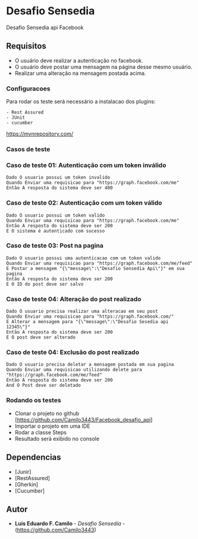 # Desafio Sensedia

Desafio Sensedia api Facebook

## Requisitos

 - O usuário deve realizar a autenticação no facebook.
 - O usuário deve postar uma mensagem na página desse mesmo usuário.
 - Realizar uma alteração na mensagem postada acima.

### Configuracoes
Para rodar os teste será necessário a instalacao dos plugins:

    - Rest Assured
    - JUnit
    - cucumber

https://mvnrepository.com/

### Casos de teste

### Caso de teste 01: Autenticação com um token inválido
    Dado O usuario possui um token invalido
    Quando Enviar uma requisicao para "https://graph.facebook.com/me"
    Então A resposta do sistema deve ser 400

### Caso de teste 02: Autenticação com um token válido
    Dado O usuario possui um token valido
    Quando Enviar uma requisicao para "https://graph.facebook.com/me"
    Então A resposta do sistema deve ser 200
    E O sistema é autenticado com sucesso

### Caso de teste 03: Post na pagina
    Dado O usuario possui uma autenticacao com um token valido
    Quando Enviar uma requisicao para "https://graph.facebook.com/me/feed"
    E Postar a mensagem "{\"message\":\"Desafio Sensedia Api\"}" em sua pagina
    Então A resposta do sistema deve ser 200
    E O ID do post deve ser salvo


### Caso de teste 04: Alteração do post realizado
    Dado O usuario precisa realizar uma alteracao em seu post
    Quando Enviar uma requisicao para "https://graph.facebook.com/"
    E Alterar a mensagem para "{\"message\":\"Desafio Sesedia api 12345\"}"
    Então A resposta do sistema deve ser 200
    E O post deve ser alterado

### Caso de teste 04: Exclusão do post realizado
    Dado O usuario precisa deletar a mensagem postada em sua pagina
    Quando Enviar uma requisicao utilizando delete para "https://graph.facebook.com/me/feed"
    Então A resposta do sistema deve ser 200
    And O Post deve ser deletado


### Rodando os testes

- Clonar o projeto no github [https://github.com/Camilo3443/Facebook_desafio_api]
- Importar o projeto em uma IDE
- Rodar a classe Steps
- Resultado será exibido no console


## Dependencias

* [Junir]
* [RestAssured]
* [Gherkin]
* [Cucumber]


## Autor

* **Luis Eduardo F. Camilo** - *Desafio Sensedia* - (https://github.com/Camilo3443)

